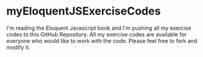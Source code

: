 # myEloquentJSExerciseCodes
I'm reading the Eloquent Javascript book and I'm pushing all my exercise codes to this GitHub Repository.
All my exercise codes are available for everyone who would like to work with the code. Please feel free 
to fork and modify it.
